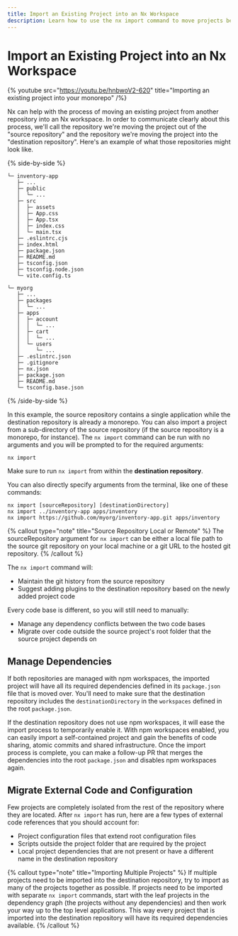 ```yaml
---
title: Import an Existing Project into an Nx Workspace
description: Learn how to use the nx import command to move projects between repositories while preserving git history, managing dependencies, and handling external code references.
---
```


# Import an Existing Project into an Nx Workspace

{% youtube src="https://youtu.be/hnbwoV2-620" title="Importing an existing project into your monorepo" /%}

Nx can help with the process of moving an existing project from another repository into an Nx workspace. In order to communicate clearly about this process, we'll call the repository we're moving the project out of the "source repository" and the repository we're moving the project into the "destination repository". Here's an example of what those repositories might look like.

{% side-by-side %}

```{% fileName="Source Repository" %}
└─ inventory-app
   ├─ ...
   ├─ public
   │  └─ ...
   ├─ src
   │  ├─ assets
   │  ├─ App.css
   │  ├─ App.tsx
   │  ├─ index.css
   │  └─ main.tsx
   ├─ .eslintrc.cjs
   ├─ index.html
   ├─ package.json
   ├─ README.md
   ├─ tsconfig.json
   ├─ tsconfig.node.json
   └─ vite.config.ts
```

```{% fileName="Destination Repository" %}
└─ myorg
   ├─ ...
   ├─ packages
   │  └─ ...
   ├─ apps
   │  ├─ account
   │  │  └─ ...
   │  ├─ cart
   │  │  └─ ...
   │  └─ users
   │     └─ ...
   ├─ .eslintrc.json
   ├─ .gitignore
   ├─ nx.json
   ├─ package.json
   ├─ README.md
   └─ tsconfig.base.json
```

{% /side-by-side %}

In this example, the source repository contains a single application while the destination repository is already a monorepo. You can also import a project from a sub-directory of the source repository (if the source repository is a monorepo, for instance). The `nx import` command can be run with no arguments and you will be prompted to for the required arguments:

```shell
nx import
```

Make sure to run `nx import` from within the **destination repository**.

You can also directly specify arguments from the terminal, like one of these commands:

```shell {% path="~/myorg" %}
nx import [sourceRepository] [destinationDirectory]
nx import ../inventory-app apps/inventory
nx import https://github.com/myorg/inventory-app.git apps/inventory
```

{% callout type="note" title="Source Repository Local or Remote" %}
The sourceRepository argument for `nx import` can be either a local file path to the source git repository on your local machine or a git URL to the hosted git repository.
{% /callout %}

The `nx import` command will:

- Maintain the git history from the source repository
- Suggest adding plugins to the destination repository based on the newly added project code

Every code base is different, so you will still need to manually:

- Manage any dependency conflicts between the two code bases
- Migrate over code outside the source project's root folder that the source project depends on

## Manage Dependencies

If both repositories are managed with npm workspaces, the imported project will have all its required dependencies defined in its `package.json` file that is moved over. You'll need to make sure that the destination repository includes the `destinationDirectory` in the `workspaces` defined in the root `package.json`.

If the destination repository does not use npm workspaces, it will ease the import process to temporarily enable it. With npm workspaces enabled, you can easily import a self-contained project and gain the benefits of code sharing, atomic commits and shared infrastructure. Once the import process is complete, you can make a follow-up PR that merges the dependencies into the root `package.json` and disables npm workspaces again.

## Migrate External Code and Configuration

Few projects are completely isolated from the rest of the repository where they are located. After `nx import` has run, here are a few types of external code references that you should account for:

- Project configuration files that extend root configuration files
- Scripts outside the project folder that are required by the project
- Local project dependencies that are not present or have a different name in the destination repository

{% callout type="note" title="Importing Multiple Projects" %}
If multiple projects need to be imported into the destination repository, try to import as many of the projects together as possible. If projects need to be imported with separate `nx import` commands, start with the leaf projects in the dependency graph (the projects without any dependencies) and then work your way up to the top level applications. This way every project that is imported into the destination repository will have its required dependencies available.
{% /callout %}
